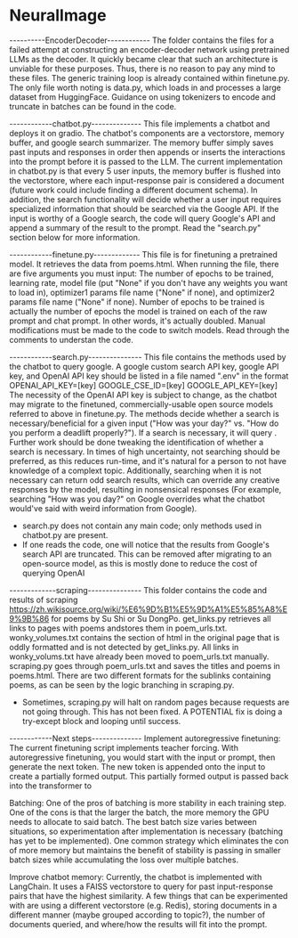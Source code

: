 # NeuralImage
----------EncoderDecoder------------
The folder contains the files for a failed attempt at constructing an encoder-decoder network using pretrained
LLMs as the decoder. It quickly became clear that such an architecture is unviable for these purposes. Thus,
there is no reason to pay any mind to these files. The generic training loop is already contained within
finetune.py. The only file worth noting is data.py, which loads in and processes a large dataset from HuggingFace.
Guidance on using tokenizers to encode and truncate in batches can be found in the code.

------------chatbot.py--------------
This file implements a chatbot and deploys it on gradio. The chatbot's components are a vectorstore, memory
buffer, and google search summarizer. The memory buffer simply saves past inputs and responses in order then
appends or inserts the interactions into the prompt before it is passed to the LLM. The current implementation
in chatbot.py is that every 5 user inputs, the memory buffer is flushed into the vectorstore, where
each input-response pair is considered a document (future work could include finding a different document
schema). In addition, the search functionality will decide whether a user input requires specialized
information that should be searched via the Google API. If the input is worthy of a Google search, the code
will query Google's API and append a summary of the result to the prompt. Read the "search.py" section below
for more information.

------------finetune.py-------------
This file is for finetuning a pretrained model. It retrieves the data from poems.html. When running the file,
there are five arguments you must input: The number of epochs to be trained, learning rate, model file (put 
"None" if you don't have any weights you want to load in), optimizer1 params file name ("None" if none),
and optimizer2 params file name ("None" if none). Number of epochs to be trained is actually the number of 
epochs the model is trained on each of the raw prompt and chat prompt. In other words, it's actually doubled.
Manual modifications must be made to the code to switch models. Read through the comments to understan the code.

------------search.py---------------
This file contains the methods used by the chatbot to query google. A google custom search API key, google API
key, and OpenAI API key should be listed in a file named ".env" in the format
OPENAI_API_KEY=[key]
GOOGLE_CSE_ID=[key]
GOOGLE_API_KEY=[key]
The necessity of the OpenAI API key is subject to change, as the chatbot may migrate to the finetuned, 
commercially-usable open source models referred to above in finetune.py. The methods decide whether a search
is necessary/beneficial for a given input ("How was your day?" vs. "How do you perform a deadlift properly?"). 
If a search is necessary, it will query . Further work should be done tweaking the identification of whether a
search is necessary. In times of high uncertainty, not searching should be preferred, as this reduces run-time,
and it's natural for a person to not have knowledge of a complext topic. Additionally, searching when it is 
not necessary can return odd search results, which can override any creative responses by the model, 
resulting in nonsensical responses (For example, searching "How was you day?" on Google overrides what the
chatbot would've said with weird information from Google).
* search.py does not contain any main code; only methods used in chatbot.py are present.
* If one reads the code, one will notice that the results from Google's search API are truncated. This can be
removed after migrating to an open-source model, as this is mostly done to reduce the cost of querying OpenAI

-------------scraping---------------
This folder contains the code and results of scraping https://zh.wikisource.org/wiki/%E6%9D%B1%E5%9D%A1%E5%85%A8%E9%9B%86
for poems by Su Shi or Su DongPo. get_links.py retrieves all links to pages with poems andstores them in poem_urls.txt. 
wonky_volumes.txt contains the section of html in the original page that is oddly formatted and is not detected by 
get_links.py. All links in wonky_volums.txt have already been moved to poem_urls.txt manually. scraping.py goes through
poem_urls.txt and saves the titles and poems in poems.html. There are two different formats for the sublinks containing 
poems, as can be seen by the logic branching in scraping.py. 

* Sometimes, scraping.py will halt on random pages because requests are not going through. This has not been fixed. 
A POTENTIAL fix is doing a try-except block and looping until success.

------------Next steps-------------- 
Implement autoregressive finetuning: The current finetuning script implements teacher forcing. With autoregressive
finetuning, you would start with the input or prompt, then generate the next token. The new token is appended onto
the input to create a partially formed output. This partially formed output is passed back into the transformer to

Batching: One of the pros of batching is more stability in each training step. One of the cons is that the larger
the batch, the more memory the GPU needs to allocate to said batch. The best batch size varies between situations,
so experimentation after implementation is necessary (batching has yet to be implemented). One common strategy
which eliminates the con of more memory but maintains the benefit of stability is passing in smaller batch sizes
while accumulating the loss over multiple batches.

Improve chatbot memory: Currently, the chatbot is implemented with LangChain. It uses a FAISS vectorstore to query
for past input-response pairs that have the highest similarity. A few things that can be experimented with are using
a different vectorstore (e.g. Redis), storing documents in a different manner (maybe grouped according to topic?), the
number of documents queried, and where/how the results will fit into the prompt.